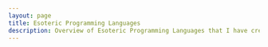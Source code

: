 ```yaml
---
layout: page
title: Esoteric Programming Languages
description: Overview of Esoteric Programming Languages that I have created
---
```


